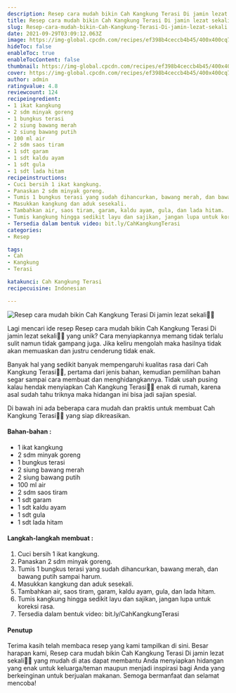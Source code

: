 ```yaml
---
description: Resep cara mudah bikin Cah Kangkung Terasi Di jamin lezat sekali"
title: Resep cara mudah bikin Cah Kangkung Terasi Di jamin lezat sekali
slug: Resep-cara-mudah-bikin-Cah-Kangkung-Terasi-Di-jamin-lezat-sekali
date: 2021-09-29T03:09:12.063Z
image: https://img-global.cpcdn.com/recipes/ef398b4ceccb4b45/400x400cq70/photo.jpg
hideToc: false
enableToc: true
enableTocContent: false
thumbnail: https://img-global.cpcdn.com/recipes/ef398b4ceccb4b45/400x400cq70/photo.jpg
cover: https://img-global.cpcdn.com/recipes/ef398b4ceccb4b45/400x400cq70/photo.jpg
author: admin
ratingvalue: 4.8
reviewcount: 124
recipeingredient:
- 1 ikat kangkung
- 2 sdm minyak goreng
- 1 bungkus terasi
- 2 siung bawang merah
- 2 siung bawang putih
- 100 ml air
- 2 sdm saos tiram
- 1 sdt garam
- 1 sdt kaldu ayam
- 1 sdt gula
- 1 sdt lada hitam
recipeinstructions:
- Cuci bersih 1 ikat kangkung.
- Panaskan 2 sdm minyak goreng.
- Tumis 1 bungkus terasi yang sudah dihancurkan, bawang merah, dan bawang putih sampai harum.
- Masukkan kangkung dan aduk sesekali.
- Tambahkan air, saos tiram, garam, kaldu ayam, gula, dan lada hitam.
- Tumis kangkung hingga sedikit layu dan sajikan, jangan lupa untuk koreksi rasa.
- Tersedia dalam bentuk video: bit.ly/CahKangkungTerasi
categories:
- Resep

tags:
- Cah
- Kangkung
- Terasi

katakunci: Cah Kangkung Terasi
recipecuisine: Indonesian

---
```


![Resep cara mudah bikin Cah Kangkung Terasi Di jamin lezat sekali👩‍🍳](https://img-global.cpcdn.com/recipes/ef398b4ceccb4b45/400x400cq70/photo.jpg)

Lagi mencari ide resep Resep cara mudah bikin Cah Kangkung Terasi Di jamin lezat sekali👩‍🍳 yang unik? Cara menyiapkannya memang tidak terlalu sulit namun tidak gampang juga. Jika keliru mengolah maka hasilnya tidak akan memuaskan dan justru cenderung tidak enak.

Banyak hal yang sedikit banyak mempengaruhi kualitas rasa dari Cah Kangkung Terasi👩‍🍳, pertama dari jenis bahan, kemudian pemilihan bahan segar sampai cara membuat dan menghidangkannya. Tidak usah pusing kalau hendak menyiapkan Cah Kangkung Terasi👩‍🍳 enak di rumah, karena asal sudah tahu triknya maka hidangan ini bisa jadi sajian spesial.

Di bawah ini ada beberapa cara mudah dan praktis untuk membuat Cah Kangkung Terasi👩‍🍳 yang siap dikreasikan.

<!--inarticleads1-->

#### Bahan-bahan :

- 1 ikat kangkung
- 2 sdm minyak goreng
- 1 bungkus terasi
- 2 siung bawang merah
- 2 siung bawang putih
- 100 ml air
- 2 sdm saos tiram
- 1 sdt garam
- 1 sdt kaldu ayam
- 1 sdt gula
- 1 sdt lada hitam

<!--inarticleads2-->

#### Langkah-langkah membuat :

1. Cuci bersih 1 ikat kangkung.
1. Panaskan 2 sdm minyak goreng.
1. Tumis 1 bungkus terasi yang sudah dihancurkan, bawang merah, dan bawang putih sampai harum.
1. Masukkan kangkung dan aduk sesekali.
1. Tambahkan air, saos tiram, garam, kaldu ayam, gula, dan lada hitam.
1. Tumis kangkung hingga sedikit layu dan sajikan, jangan lupa untuk koreksi rasa.
1. Tersedia dalam bentuk video: bit.ly/CahKangkungTerasi

#### Penutup

Terima kasih telah membaca resep yang kami tampilkan di sini. Besar harapan kami, Resep cara mudah bikin Cah Kangkung Terasi Di jamin lezat sekali👩‍🍳 yang mudah di atas dapat membantu Anda menyiapkan hidangan yang enak untuk keluarga/teman maupun menjadi inspirasi bagi Anda yang berkeinginan untuk berjualan makanan. Semoga bermanfaat dan selamat mencoba!